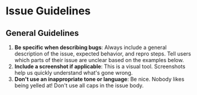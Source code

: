 # Issue Guidelines

## General Guidelines
1. **Be specific when describing bugs**: Always include a general description of the issue, expected behavior, and repro steps. Tell users which parts of their issue are unclear based on the examples below.
2. **Include a screenshot if applicable**: This is a visual tool. Screenshots help us quickly understand what's gone wrong. 
3. **Don't use an inappropriate tone or language**: Be nice. Nobody likes being yelled at! Don't use all caps in the issue body.

<!-- Here's an example of a clear, actionable bug report to base issue feedback on:

## Description

When using grid-playground to generate a CSS grid, the "CSS" panel that shows the code output overflows off the edge of the screen.

## Expected Behavior

The CSS should wrap to fit within the constraints of the panel.

## Repro Steps / Code Example

1. Create a new grid
2. Configure the grid to have 5+ rows and columns.
3. Observe that the `grid-template-rows` and `grid-template-columns` values overflow of the right side of the panel.

Example code:
```
.grid-container { 
  grid-template-columns: 1fr 1fr 2fr 1fr 1fr;
  grid-template-rows: 1fr 1fr 1fr 1fr 1fr 3fr;
  grid-column-gap: 23px;
  grid-row-gap: 32px;
  padding: 32px 48px; 
}
```

## Additional Context

- grid-playground version: 1.0.0
- Browser: Chrome 92
- Operating System: macOS Big Sur 11.5.2

Here's an example of an issue that is hard to understand and act on:

The sidebar is broken and the code isn't fully visible. -->
